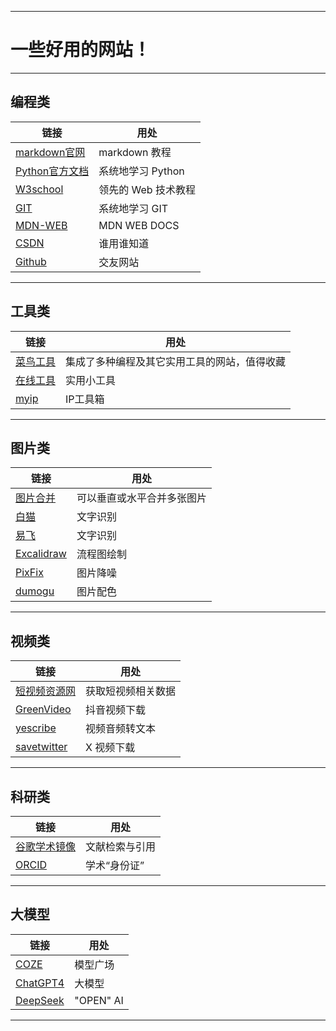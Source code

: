 ***
# 一些好用的网站！
***
## 编程类
| 链接                                                                                                                   | 用处           |
|----------------------------------------------------------------------------------------------------------------------|--------------|
| [markdown官网](https://markdown.com.cn)                                                                                | markdown 教程  |
| [Python官方文档](https://docs.python.org/zh-cn/3/)                                                                       | 系统地学习 Python |
| [W3school](https://www.w3school.com.cn/)                                                                             | 领先的 Web 技术教程 |
| [GIT](https://git-scm.com/book/zh/v2)                                                                                | 系统地学习 GIT    |  
| [MDN-WEB](https://developer.mozilla.org/zh-CN/docs/Learn_web_development/Core/Structuring_content/Basic_HTML_syntax) | MDN WEB DOCS |
| [CSDN](https://www.csdn.net/)                                                                                        | 谁用谁知道        |
| [Github](https://github.com/)                                                                                        | 交友网站         |
***
## 工具类
| 链接                                  | 用处                     |
|-------------------------------------|------------------------|
| [菜鸟工具](https://www.jyshare.com)     | 集成了多种编程及其它实用工具的网站，值得收藏 |
| [在线工具](https://www.lddgo.net/index) | 实用小工具                  |
| [myip](https://myip.yestool.org/)   | IP工具箱                  |
***
## 图片类
| 链接                                                      | 用处            |
|---------------------------------------------------------|---------------|
| [图片合并](https://cdkm.com/cn/merge-image#google_vignette) | 可以垂直或水平合并多张图片 |
| [白猫](https://web.baimiaoapp.com)                        | 文字识别          |
| [易飞](https://catocr.com/#)                              | 文字识别          |
| [Excalidraw](https://excalidraw.com)                    | 流程图绘制         |
| [PixFix](https://zh.pixfix.com/)                        | 图片降噪          |
| [dumogu](https://color.dumogu.top/)                     | 图片配色          |
***
## 视频类
| 链接                                         | 用处        |
|--------------------------------------------|-----------|
| [短视频资源网](https://www.dy114.com/douyin)     | 获取短视频相关数据 |
| [GreenVideo](https://greenvideo.cc/douyin) | 抖音视频下载    |
| [yescribe](https://yescribe.ai/zh-CN/app)  | 视频音频转文本   |
| [savetwitter](https://savetwitter.net/)    | X 视频下载    |
***
## 科研类
| 链接                                     | 用处      |
|----------------------------------------|---------|
| [谷歌学术镜像](http://xs.3822808.com/)       | 文献检索与引用 |
| [ORCID](https://orcid.org/)            | 学术“身份证” |
***
## 大模型
| 链接                                         | 用处        |
|--------------------------------------------|-----------|
| [COZE](https://www.coze.cn)                | 模型广场      |
| [ChatGPT4](https://cat.chatavx.com/#/home) | 大模型       |
| [DeepSeek](https://platform.deepseek.com/) | "OPEN" AI |
***

